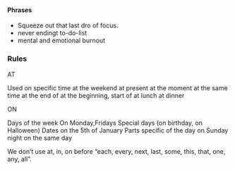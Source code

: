 #### Phrases

- Squeeze out that last dro of focus.
- never endingt to-do-list
- mental and emotional burnout



### Rules

AT
 
  Used on specific time
  at the weekend
  at present
  at the moment
  at the same time
  at the end of 
  at the beginning, start of 
  at lunch
  at dinner
  
ON

  Days of the week
  On Monday,Fridays
  Special days (on birthday, on Halloween)
  Dates on the 5th of January
  Parts specific of the day
  on Sunday night
  on the same day





We don’t use at, in, on before “each, every, next, last, some, this, that, one, any, all”.

